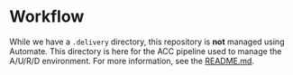 # Workflow

While we have a `.delivery` directory, this repository is **not** managed using Automate. This directory is here for the ACC pipeline used to manage the A/U/R/D environment. For more information, see the [README.md](https://github.com/chef/supermarket/blob/master/README.md).
